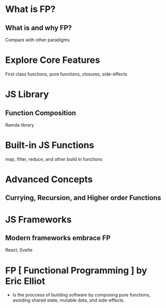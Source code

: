 # What is FP?
## What is and why FP?
Compare with other paradigms

# Explore Core Features
First class functions, pure functions, closures, side-effects

# JS Library
## Function Composition
Ramda library

# Built-in JS Functions
map, filter, reduce, and other build in functions

# Advanced Concepts
## Currying, Recursion, and Higher order Functions

# JS Frameworks
## Modern frameworks embrace FP
React, Svelte

# FP [ Functional Programming ] by Eric Elliot
- Is the proccess of building software by composing
  pure functions, avoiding shared state, mutable data,
  and side-effects.